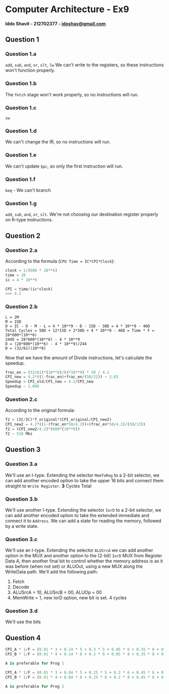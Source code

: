 # Computer Architecture - Ex9
#### Iddo Shavit - 212702377 - idoshav@gmail.com

## Question 1
### Question 1.a
`add`, `sub`, `and`, `or`, `slt`, `lw`
We can't write to the registers, so these instructions won't function properly.
### Question 1.b
The `fetch` stage won't work properly, so no instructions will run.
### Question 1.c
`sw`
### Question 1.d
We can't change the IR, so no instructions will run.
### Question 1.e
We can't update `$pc`, so only the first instruction will run.
### Question 1.f
`beq` - We can't branch
### Question 1.g
`add`, `sub`, `and`, `or`, `slt`. We're not choosing our destination register properly on R-type instructions.

## Question 2
### Question 2.a
According to the formula (` CPU Time = IC*CPI*Clock `):

```python
clock = 1/(600 * 10**6)
time = 28
ic = 4 * 10**9

CPI = time/(ic*clock)
>>> 4.2
```

### Question 2.b
```
L = 2M
M = 15D
O = IC - D - M - L = 4 * 10**9 - D - 15D - 30D = 4 * 10**9 - 46D
Total Cycles = 50D + 12*15D + 2*30D + 4 * 10**9 - 46D = Time * F = 28*600*(10**6)
244D = 28*600*(10**6) - 4 * 10**9
D = (28*600*(10**6) - 4 * 10**9)/244
D = (32/61)(10**8)
```
Now that we have the amount of Divide instructions, let's calculate the speedup.
```python
frac_en = (32/61)*(10**8)/(4*10**9) * 50 / 4.2
CPI_new = 4.2*((1-frac_en)+frac_en/(50/22)) ~ 3.83
Speedup = CPI_old/CPI_new = 4.2/CPI_new
Speedup ~ 1.096
```
### Question 2.c
According to the original formula:
```python
f2 = (IC/IC)*f_original*(CPI_original/CPI_new2)
CPI_new2 = 4.2*((1-(frac_en*50/4.2))+(frac_en*50/4.2)/(50/13))
f2 = (CPI_new2/4.2)*(600*(10**6))
f2 ~ 530 Mhz
```

## Question 3
### Question 3.a
We'll use an I-type. Extending the selector `MemToReg` to a 2-bit selector, we can add another encoded option to take the upper 16 bits and connect them straight to `Write Register`. **3** Cycles Total
### Question 3.b
We'll use another I-type. Extending the selector `IorD` to a 2-bit selector, we can add another encoded option to take the extended immediate and connect it to `Address`. We can add a state for reading the memory, followed by a write state.
### Question 3.c
We'll use an I-type. Extending the selector `ALUSrcA` we can add another option in the MUX and another option to the (2-bit) `IorD` MUX from Register Data A, then another final bit to control whether the memory address is as it was before (when not set) or ALUOut, using a new MUX along the WriteData path.
We'll add the following path:
  1. Fetch
  2. Decode
  3. ALUSrcA = 10, ALUSrcB = 00, ALUOp = 00
  4. MemWrite = 1, new IorD option, new bit is set.
4 cycles
### Question 3.d
We'll use the bits




## Question 4
```python
CPI_A * 1/F = (0.01 * 3 + 0.14 * 5 + 0.3 * 5 + 0.05 * 6 + 0.35 * 6 + 0.15 * 5) * 1/(100 * 10**6) = 5.38 * 10**(-8)
CPI_B * 1/F = (0.01 * 4 + 0.14 * 6 + 0.3 * 6 + 0.05 * 8 + 0.35 * 8 + 0.15 * 6) * 1/(120 * 10**6) = 5.65 * 10**(-8)

A is preferable for Prog 1

CPI_A * 1/F = (0.01 * 3 + 0.04 * 5 + 0.25 * 5 + 0.2 * 6 + 0.45 * 6 + 0.05 * 5) * 1/(100 * 10**6) = 5.63 * 10**(-8)
CPI_B * 1/F = (0.01 * 4 + 0.04 * 6 + 0.25 * 6 + 0.2 * 8 + 0.45 * 8 + 0.05 * 6) * 1/(120 * 10**6) = 6.06 * 10**(-8)

A is preferable for Prog 2
```

```
